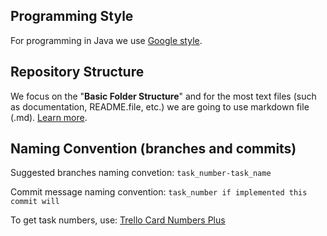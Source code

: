## Programming Style

For programming in Java we use [Google style](https://google.github.io/styleguide/javaguide.html).

## Repository Structure

We focus on the "**Basic Folder Structure**" and for the most text files (such as documentation, README.file, etc.) we are going to use markdown file (.md).
[Learn more](https://medium.com/code-factory-berlin/github-repository-structure-best-practices-248e6effc405). 

## Naming Convention (branches and commits)

Suggested branches naming convetion: `task_number-task_name`

Commit message naming convention: `task_number if implemented this commit will`

To get task numbers, use: [Trello Card Numbers Plus](https://chrome.google.com/webstore/detail/trello-card-numbers-plus/ncibjlmfhjcjnphnpphgphbflpdpliei/related)
